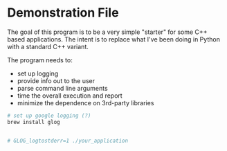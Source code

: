 # Demonstration File

The goal of this program is to be a very simple "starter" for some C++ based applications. The intent is to replace what I've been doing in Python with a standard C++ variant.

The program needs to:

- set up logging
- provide info out to the user
- parse command line arguments
- time the overall execution and report
- minimize the dependence on 3rd-party libraries

```bash
# set up google logging (?)
brew install glog


# GLOG_logtostderr=1 ./your_application

```